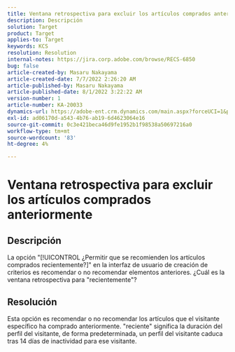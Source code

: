 ```yaml
---
title: Ventana retrospectiva para excluir los artículos comprados anteriormente
description: Descripción
solution: Target
product: Target
applies-to: Target
keywords: KCS
resolution: Resolution
internal-notes: https://jira.corp.adobe.com/browse/RECS-6850
bug: false
article-created-by: Masaru Nakayama
article-created-date: 7/7/2022 2:26:20 AM
article-published-by: Masaru Nakayama
article-published-date: 8/1/2022 3:22:22 AM
version-number: 1
article-number: KA-20033
dynamics-url: https://adobe-ent.crm.dynamics.com/main.aspx?forceUCI=1&pagetype=entityrecord&etn=knowledgearticle&id=c994422e-9cfd-ec11-82e5-000d3a5a3540
exl-id: ad06170d-a543-4b76-ab19-6d4623064e16
source-git-commit: 0c3e421beca46d9fe1952b1f98538a50697216a0
workflow-type: tm+mt
source-wordcount: '83'
ht-degree: 4%

---
```


# Ventana retrospectiva para excluir los artículos comprados anteriormente

## Descripción

La opción &quot;[!UICONTROL ¿Permitir que se recomienden los artículos comprados recientemente?]&quot; en la interfaz de usuario de creación de criterios es recomendar o no recomendar elementos anteriores. ¿Cuál es la ventana retrospectiva para &quot;recientemente&quot;?

## Resolución

Esta opción es recomendar o no recomendar los artículos que el visitante específico ha comprado anteriormente. &quot;reciente&quot; significa la duración del perfil del visitante, de forma predeterminada, un perfil del visitante caduca tras 14 días de inactividad para ese visitante.
